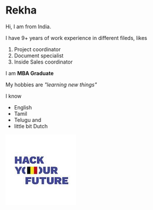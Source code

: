 # Rekha
Hi, I am from India.

I have 9+ years of work experience in different fileds, likes
1. Project coordinator
2. Document specialist
3. Inside Sales coordinator

I am **MBA Graduate**

My hobbies are *"learning new things"*

I know 

- English
- Tamil
- Telugu and 
- little bit Dutch


![img](/student-bios/img/hyf.jpeg)